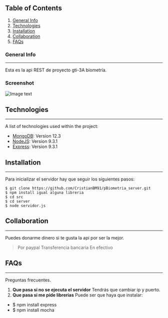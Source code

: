 ## Table of Contents
1. [General Info](#general-info)
2. [Technologies](#technologies)
3. [Installation](#installation)
4. [Collaboration](#collaboration)
5. [FAQs](#faqs)
### General Info
***
Esta es la api REST de proyecto gti-3A biometría. 
### Screenshot
![Image text](https://dossetenta.com/wp-content/uploads/2021/12/R6qFq3n.png)
## Technologies
***
A list of technologies used within the project:
* [MongoDB](https://www.mongodb.com/): Version 12.3 
* [NodeJS](https://nodejs.org/es): Version 9.3.1
* [Express](https://expressjs.com/): Version 9.3.1
## Installation
***
Para inicializar el servidor hay que seguir los siguientes pasos: 
```
$ git clone https://github.com/CristianBM91/pBiometria_server.git
$ npm install igual alguna libreria
$ cd src
$ cd server
$ node servidor.js
```
## Collaboration
***
Puedes donarme dinero si te gusta la api por ser la mejor.
> Por paypal
> Transferencia bancaria
> En efectivo
## FAQs
***
Preguntas frecuentes.
1. **Que pasa si no se ejecuta el servidor**
Tendrás que cambiar ip y puerto. 
2. __Que pasa si me pide librerias__ 
Puede ser que haya que instalar:
* $ npm install express
* $ npm install mocha